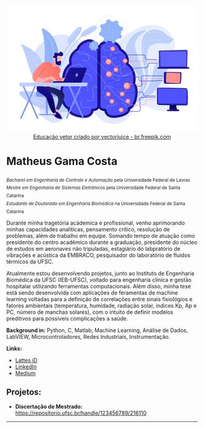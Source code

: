<p align="center">
  <img src="20945347.jpg" >
  <a href="https://br.freepik.com/vetores/educacao">Educação vetor criado por vectorjuice - br.freepik.com</a>
</p>

# Matheus Gama Costa
<sub>*Bacharel em Engenharia de Controle e Automação* pela Universidade Federal de Lavras</sub>  
<sub>*Mestre em Engenharia de Sistemas Eletrônicos* pela Universidade Federal de Santa Catarina</sub>  
<sub>*Estudante de Doutorado em Engenharia Biomédica* na Universidade Federal de Santa Catarina</sub>

Durante minha tragetória acádemica e profissional, venho aprimorando minhas capacidades analiticas, pensamento crítico, resolução de problemas, além de trabalho em equipe. Somando tempo de atuação como presidente do centro acadêmico durante a graduação, presidente do núcleo de estudos em aeronaves não tripuladas, estagiário do labpratório de vibrações e acústica da EMBRACO, pesquisador do laboratório de fluidos térmicos da UFSC.

Atualmente estou desenvolvendo projetos, junto ao Instituto de Engenharia Biomédica da UFSC (IEB-UFSC), voltado para engenharia clínica e gestão hospitalar utilizando ferramentas computacionais. Além disso, minha tese está sendo desenvolvida com aplicações de feramentas de machine learning voltadas para a definição de correlações entre sinais fisiológios e fatores ambientais (temperatura, humidade, radiação solar, indices Kp, Ap e PC, número de manchas solares), com o intuito de definir modelos preditivos para possíveis complicações a saúde.

**Background in:** Python, C, Matlab, Machine Learning, Análise de Dados, LabVIEW, Microcontroladores, Redes Industriais, Instrumentação.

**Links:**
* [Lattes iD](http://lattes.cnpq.br/1515303396312578)
* [LinkedIn](https://www.linkedin.com/in/matheus-gama-costa-903456a6)
* [Medium](https://www.medium.com)


## Projetos:

* **Discertação de Mestrado:** https://repositorio.ufsc.br/handle/123456789/216110


---
